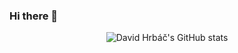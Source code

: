 ### Hi there 👋

<p align="center">
  <img src="https://github-readme-stats.vercel.app/api?username=davidhrbac&count_private=true&show_icons=true" alt="David Hrbáč's GitHub stats">
</p>

<!--
**davidhrbac/davidhrbac** is a ✨ _special_ ✨ repository because its `README.md` (this file) appears on your GitHub profile.

Here are some ideas to get you started:

- 🔭 I’m currently working on ...
- 🌱 I’m currently learning ...
- 👯 I’m looking to collaborate on ...
- 🤔 I’m looking for help with ...
- 💬 Ask me about ...
- 📫 How to reach me: ...
- 😄 Pronouns: ...
- ⚡ Fun fact: ...
-->
